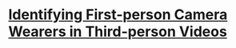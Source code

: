 # [Identifying First-person Camera Wearers in Third-person Videos](http://vision.soic.indiana.edu/publications/)


<!--stackedit_data:
eyJoaXN0b3J5IjpbNTQyODgzMzkzLC0xNzMwODQ2OTldfQ==
-->